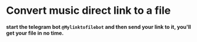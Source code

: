# Convert music direct link to a file

#### start the telegram bot `@Mylinktofilebot` and then send your link to it, you'll get your file in no time.
